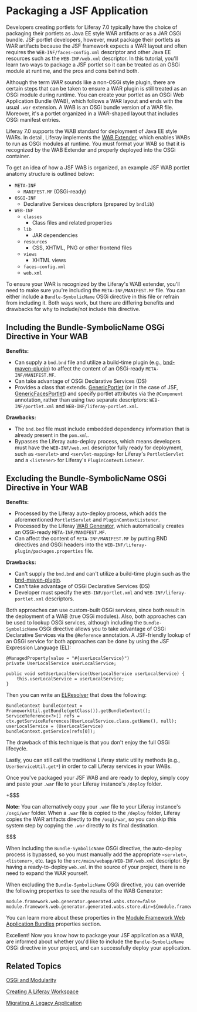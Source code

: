 # Packaging a JSF Application

Developers creating portlets for Liferay 7.0 typically have the choice of
packaging their portlets as Java EE style WAR artifacts or as a JAR OSGi bundle.
JSF portlet developers, however, must package their portlets as WAR artifacts
because the JSF framework expects a WAR layout and often requires the
`WEB-INF/faces-config.xml` descriptor and other Java EE resources such as the
`WEB-INF/web.xml` descriptor. In this tutorial, you'll learn two ways to package
a JSF portlet so it can be treated as an OSGi module at runtime, and the pros
and cons behind both.

Although the term *WAR* sounds like a non-OSGi style plugin, there are certain
steps that can be taken to ensure a WAR plugin is still treated as an OSGi
module during runtime. You can create your portlet as an OSGi Web Application
Bundle (WAB), which follows a WAR layout and ends with the usual `.war`
extension. A WAB is an OSGi bundle version of a WAR file. Moreover, it's a
portlet organized in a WAR-shaped layout that includes OSGi manifest entries.

Liferay 7.0 supports the WAB standard for deployment of Java EE style WARs.
In detail, Liferay implements the
[WAB Extender](https://github.com/liferay/liferay-portal/tree/master/modules/apps/foundation/portal-osgi-web/portal-osgi-web-wab-extender),
which enables WABs to run as OSGi modules at runtime. You must format your WAB
so that it is recognized by the WAB Extender and properly deployed into the OSGi
container.

To get an idea of how a JSF WAB is organized, an example JSF WAB portlet anatomy
structure is outlined below:

- `META-INF`
    - `MANIFEST.MF` (OSGi-ready)
- `OSGI-INF`
    - Declarative Services descriptors (prepared by `bndlib`)
- `WEB-INF`
    - `classes`
        - Class files and related properties
    - `lib`
        - JAR dependencies
    - `resources`
        - CSS, XHTML, PNG or other frontend files
    - `views`
        - XHTML views
    - `faces-config.xml`
    - `web.xml`

To ensure your WAR is recognized by the Liferay's WAB extender, you'll need to
make sure you're including the `META-INF/MANIFEST.MF` file. You can either
include a `Bundle-SymbolicName` OSGi directive in this file or refrain from
including it. Both ways work, but there are differing benefits and drawbacks for
why to include/not include this directive.

## Including the Bundle-SymbolicName OSGi Directive in Your WAB

**Benefits:**

- Can supply a `bnd.bnd` file and utilize a build-time plugin (e.g.,
  [bnd-maven-plugin](http://njbartlett.name/2015/03/27/announcing-bnd-maven-plugin.html))
  to affect the content of an OSGi-ready `META-INF/MANIFEST.MF`.
- Can take advantage of OSGi Declarative Services (DS)
- Provides a class that extends.
  [GenericPortlet](http://portals.apache.org/pluto/portlet-2.0-apidocs/javax/portlet/GenericPortlet.html)
  (or in the case of JSF,
  [GenericFacesPortlet](http://myfaces.apache.org/portlet-bridge/2.0/api/apidocs/javax/portlet/faces/GenericFacesPortlet.html))
  and specify portlet attributes via the `@Component` annotation, rather than
  using two separate descriptors: `WEB-INF/portlet.xml` and
  `WEB-INF/liferay-portlet.xml`.

**Drawbacks:**

- The `bnd.bnd` file must include embedded dependency information that is
  already present in the `pom.xml`.
- Bypasses the Liferay auto-deploy process, which means developers must have
  the `WEB-INF/web.xml` descriptor fully ready for deployment, such as
  `<servlet>` and `<servlet-mapping>` for Liferay's `PortletServlet` and a
  `<listener>` for Liferay's `PluginContextListener`.

## Excluding the Bundle-SymbolicName OSGi Directive in Your WAB

**Benefits:**

- Processed by the Liferay auto-deploy process, which adds the aforementioned
  `PortletServlet` and `PluginContextListener`.
- Processed by the Liferay
  [WAB Generator](https://github.com/liferay/liferay-portal/tree/master/modules/apps/foundation/portal-osgi-web/portal-osgi-web-wab-generator),
  which automatically creates an OSGi-ready `META-INF/MANIFEST.MF`.
- Can affect the content of `META-INF/MANIFEST.MF` by putting BND directives and
  OSGi headers into the `WEB-INF/liferay-plugin/packages.properties` file.

**Drawbacks:**

- Can't supply the `bnd.bnd` and can't utilize a build-time plugin such as the
  [bnd-maven-plugin](http://njbartlett.name/2015/03/27/announcing-bnd-maven-plugin.html).
- Can't take advantage of OSGi Declarative Services (DS)
- Developer must specify the `WEB-INF/portlet.xml` and
  `WEB-INF/liferay-portlet.xml` descriptors.

Both approaches can use custom-built OSGi services, since both result in the
deployment of a WAB (true OSGi modules). Also, both approaches can be used to
lookup OSGi services, although including the `Bundle-SymbolicName` OSGi
directive allows you to take advantage of OSGi Declarative Services via the
`@Reference` annotation. A JSF-friendly lookup of an OSGi service for both
approaches can be done by using the JSF Expression Language (EL):

    @ManagedProperty(value = "#{userLocalService}")
    private UserLocalService userLocalService;

    public void setUserLocalService(UserLocalService userLocalService) {
        this.userLocalService = userLocalService;
    }

Then you can write an
[ELResolver](http://docs.oracle.com/javaee/7/api/javax/el/ELResolver.html) that
does the following:

    BundleContext bundleContext = FrameworkUtil.getBundle(getClass()).getBundleContext();
    ServiceReference<?>[] refs = ctx.getServiceReferences(UserLocalService.class.getName(), null);
    userLocalService = (UserLocalService) bundleContext.getService(refs[0]);

The drawback of this technique is that you don't enjoy the full OSGi lifecycle.

Lastly, you can still call the traditional Liferay static utility methods (e.g.,
`UserServiceUtil.get*`) in order to call Liferay services in your WABs.

Once you've packaged your JSF WAB and are ready to deploy, simply copy and paste
your `.war` file to your Liferay instance's `/deploy` folder.

+$$$

**Note:** You can alternatively copy your `.war` file to your Liferay instance's
`/osgi/war` folder. When a `.war` file is copied to the `/deploy` folder,
Liferay copies the WAR artifacts directly to the `/osgi/war`, so you can skip
this system step by copying the `.war` directly to its final destination.

$$$

When including the `Bundle-SymbolicName` OSGi directive, the auto-deploy process
is bypassed, so you must manually add the appropriate `<servlet>`, `<listener>`,
etc. tags to the `src/main/webapp/WEB-INF/web.xml` descriptor. By having a
ready-to-deploy `web.xml` in the source of your project, there is no need to
expand the WAR yourself.

When excluding the `Bundle-SymbolicName` OSGi directive, you can override the
following properties to see the results of the WAB Generator:

    module.framework.web.generator.generated.wabs.store=false
    module.framework.web.generator.generated.wabs.store.dir=${module.framework.base.dir}/wabs

You can learn more about these properties in the
[Module Framework Web Application Bundles](https://docs.liferay.com/portal/7.0/propertiesdoc/portal.properties.html#Module%20Framework%20Web%20Application%20Bundles)
properties section.

Excellent! Now you know how to package your JSF application as a WAB, are
informed about whether you'd like to include the `Bundle-SymbolicName` OSGi
directive in your project, and can successfully deploy your application.

## Related Topics [](id=related-topics)

[OSGi and Modularity](/develop/tutorials/-/knowledge_base/7-0/osgi-and-modularity)

[Creating A Liferay Workspace](/develop/tutorials/-/knowledge_base/7-0/creating-a-liferay-workspace)

[Migrating A Legacy Application](/develop/tutorials/-/knowledge_base/7-0/migrating-a-legacy-application)
